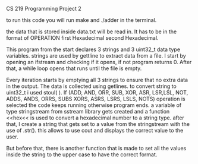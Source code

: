 CS 219 Programming Project 2

to run this code you will run make and ./adder in the terminal.

the data that is stored inside data.txt will be read in. It has to be in the format of OPERATION first Hexadecimal second Hexadecimal.

This program from the start declares 3 strings and 3 uint32_t data type variables. strings are used by gettline to extract data from a file. I start by opening an ifstream and checking if it opens, if not program returns 0. After that, a while loop opens that runs until the file is empty. 

Every iteration starts by emptying all 3 strings to ensure that no extra data in the output. The data is collected using getlines. to convert string to uint32_t i used stoul( ). If (ADD, AND, ORR, SUB, XOR, ASR, LSR,LSL, NOT, ADDS, ANDS, ORRS, SUBS XORS, ASRS, LSRS, LSLS, NOTS) operation is selected the code keeps running otherwise program ends. a variable of type stringstream from sstream library gets created and a function <<hex<< is used to convert a hexadecimal number to a string type. after that, I create a string that gets set to a value from the stringstream with the use of .str(). this allows to use cout and displays the correct value to the user. 

But before that, there is another function that is made to set all the values inside the string to the upper case to have the correct format. 